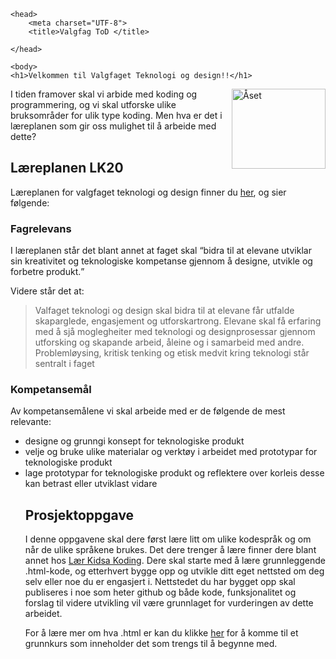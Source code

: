 <html>

	<head>
		<meta charset="UTF-8">
		<title>Valgfag ToD </title>
		
	</head>
	
	<body>
	<h1>Velkommen til Valgfaget Teknologi og design!!</h1>
<img src="https://scontent.ftrd4-1.fna.fbcdn.net/v/t1.0-9/29187207_209480936307219_3984917456441245951_n.jpg?_nc_cat=111&ccb=3&_nc_sid=09cbfe&_nc_ohc=Fau7vjF4t24AX8eqo6w&_nc_ht=scontent.ftrd4-1.fna&oh=49e0587671fed1121ec3aec62402aac9&oe=604E9A56" alt="Åset" style="float:right;width:150px;height:128px;">

I tiden framover skal vi arbide med koding og programmering, og vi skal utforske ulike bruksområder for ulik type koding. Men hva er det i læreplanen som gir oss mulighet til å arbeide med dette?

<h2>Læreplanen LK20</h2>
Læreplanen for valgfaget teknologi og design finner du <a href="https://www.udir.no/lk20/tpr01-02/kompetansemaal-og-vurdering/kv303">her</a>, og sier følgende:

<h3>Fagrelevans</h3>
I læreplanen står det blant annet at faget skal <q>bidra til at elevane utviklar sin kreativitet og teknologiske kompetanse gjennom å designe, utvikle og forbetre produkt.</q> 

<p>Videre står det at: </p>
<blockquote cite = "https://www.udir.no/lk20/tpr01-02/om-faget/fagets-relevans-og-verdier">
Valfaget teknologi og design skal bidra til at elevane får utfalde skaparglede, engasjement og utforskartrong. Elevane skal få erfaring med å sjå moglegheiter med teknologi og designprosessar gjennom utforsking og skapande arbeid, åleine og i samarbeid med andre. Problemløysing, kritisk tenking og etisk medvit kring teknologi står sentralt i faget</blockquote>

<h3>Kompetansemål</h3>
<p>Av kompetansemålene vi skal arbeide med er de følgende de mest relevante:
<ul>
	<li>designe og grunngi konsept for teknologiske produkt
    	<li>velje og bruke ulike materialar og verktøy i arbeidet med prototypar for teknologiske produkt
	<li>lage prototypar for teknologiske produkt og reflektere over korleis desse kan betrast eller utviklast vidare

</p>

<h2>Prosjektoppgave</h2>

<p>I denne oppgavene skal dere først lære litt om ulike kodespråk og om når de ulike språkene brukes. Det dere trenger å lære finner dere blant annet hos <a href="https://oppgaver.kidsakoder.no/web">Lær Kidsa Koding</a>.
Dere skal starte med å lære grunnleggende .html-kode, og etterhvert bygge opp og utvikle ditt eget nettsted om deg selv eller noe du er engasjert i. Nettstedet du har bygget opp skal publiseres i noe som heter github og både kode, funksjonalitet og forslag til videre utvikling vil være grunnlaget for vurderingen av dette arbeidet.</p>

<p>For å lære mer om hva .html er kan du klikke <a href="https://www.w3schools.com/html/html_intro.asp">her</a> for å komme til et grunnkurs som inneholder det som trengs til å begynne med.</p>


</body>
</html>
